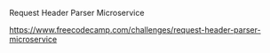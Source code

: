 Request Header Parser Microservice

https://www.freecodecamp.com/challenges/request-header-parser-microservice